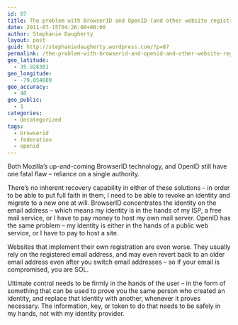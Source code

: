 ```yaml
---
id: 87
title: The problem with BrowserID and OpenID (and other website registration stuff)
date: 2011-07-15T04:26:00+00:00
author: Stephanie Daugherty
layout: post
guid: http://stephaniedaugherty.wordpress.com/?p=87
permalink: /the-problem-with-browserid-and-openid-and-other-website-registration-stuff
geo_latitude:
  - 35.928301
geo_longitude:
  - -79.054889
geo_accuracy:
  - 48
geo_public:
  - 1
categories:
  - Uncategorized
tags:
  - browserid
  - federation
  - openid
---
```

Both Mozilla&#8217;s up-and-coming BrowserID technology, and OpenID still have one fatal flaw &#8211; reliance on a single authority.

There&#8217;s no inherent recovery capability in either of these solutions &#8211; in order to be able to put full faith in them, I need to be able to revoke an identity and migrate to a new one at will. BrowserID concentrates the identity on the email address &#8211; which means my identity is in the hands of my ISP, a free mail service, or I have to pay money to host my own mail server. OpenID has the same problem &#8211; my identity is either in the hands of a public web service, or I have to pay to host a site.

Websites that implement their own registration are even worse. They usually rely on the registered email address, and may even revert back to an older email address even after you switch email addresses &#8211; so if your email is compromised, you are SOL.

Ultimate control needs to be firmly in the hands of the user &#8211; in the form of something that can be used to prove you the same person who created an identity, and replace that identity with another, whenever it proves necessary. The information, key, or token to do that needs to be safely in my hands, not with my identity provider.